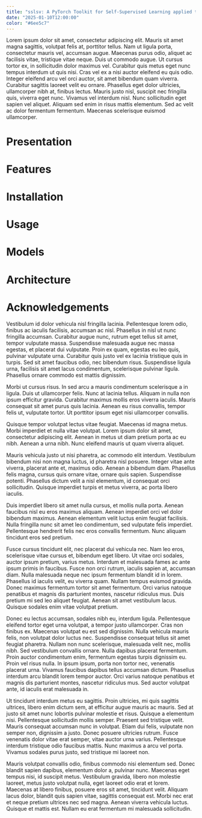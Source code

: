 ```yaml
---
title: "sslsv: A PyTorch Toolkit for Self-Supervised Learning applied to Speaker Verification"
date: "2025-01-10T12:00:00"
color: "#6ee5c7"
---
```


Lorem ipsum dolor sit amet, consectetur adipiscing elit. Mauris sit amet magna sagittis, volutpat felis at, porttitor tellus. Nam ut ligula porta, consectetur mauris vel, accumsan augue. Maecenas purus odio, aliquet ac facilisis vitae, tristique vitae neque. Duis ut commodo augue. Ut cursus tortor ex, in sollicitudin dolor maximus vel. Curabitur quis metus eget nunc tempus interdum ut quis nisi. Cras vel ex a nisi auctor eleifend eu quis odio. Integer eleifend arcu vel orci auctor, sit amet bibendum quam viverra. Curabitur sagittis laoreet velit eu ornare. Phasellus eget dolor ultricies, ullamcorper nibh at, finibus lectus. Mauris justo nisl, suscipit nec fringilla quis, viverra eget nunc. Vivamus vel interdum nisl. Nunc sollicitudin eget sapien vel aliquet. Aliquam sed enim in risus mattis elementum. Sed ac velit ac dolor fermentum fermentum. Maecenas scelerisque euismod ullamcorper.

# Presentation

# Features

# Installation

# Usage

# Models

# Architecture

# Acknowledgements



Vestibulum id dolor vehicula nisl fringilla lacinia. Pellentesque lorem odio, finibus ac iaculis facilisis, accumsan ac nisl. Phasellus in nisl ut nunc fringilla accumsan. Curabitur augue nunc, rutrum eget tellus sit amet, tempor vulputate massa. Suspendisse malesuada augue nec massa egestas, et placerat dui vulputate. Proin ex quam, egestas eu leo quis, pulvinar vulputate urna. Curabitur quis justo vel ex lacinia tristique quis in turpis. Sed sit amet faucibus odio, nec bibendum risus. Suspendisse ligula urna, facilisis sit amet lacus condimentum, scelerisque pulvinar ligula. Phasellus ornare commodo est mattis dignissim.

Morbi ut cursus risus. In sed arcu a mauris condimentum scelerisque a in ligula. Duis ut ullamcorper felis. Nunc at lacinia tellus. Aliquam in nulla non ipsum efficitur gravida. Curabitur maximus mollis eros viverra iaculis. Mauris consequat sit amet purus quis lacinia. Aenean eu risus convallis, tempor felis ut, vulputate tortor. Ut porttitor ipsum eget nisi ullamcorper convallis.

Quisque tempor volutpat lectus vitae feugiat. Maecenas id magna metus. Morbi imperdiet et nulla vitae volutpat. Lorem ipsum dolor sit amet, consectetur adipiscing elit. Aenean in metus ut diam pretium porta ac eu nibh. Aenean a urna nibh. Nunc eleifend mauris ut quam viverra aliquet.

Mauris vehicula justo ut nisi pharetra, ac commodo elit interdum. Vestibulum bibendum nisi non magna luctus, id pharetra nisl posuere. Integer vitae ante viverra, placerat ante et, maximus odio. Aenean a bibendum diam. Phasellus felis magna, cursus quis ornare vitae, ornare quis sapien. Suspendisse potenti. Phasellus dictum velit a nisl elementum, id consequat orci sollicitudin. Quisque imperdiet turpis et metus viverra, ac porta libero iaculis.

Duis imperdiet libero sit amet nulla cursus, et mollis nulla porta. Aenean faucibus nisl eu eros maximus aliquam. Aenean imperdiet orci vel dolor bibendum maximus. Aenean elementum velit luctus enim feugiat facilisis. Nulla fringilla nunc sit amet leo condimentum, sed vulputate felis imperdiet. Pellentesque hendrerit felis nec eros convallis fermentum. Nunc aliquam tincidunt eros sed pretium.

Fusce cursus tincidunt elit, nec placerat dui vehicula nec. Nam leo eros, scelerisque vitae cursus et, bibendum eget libero. Ut vitae orci sodales, auctor ipsum pretium, varius metus. Interdum et malesuada fames ac ante ipsum primis in faucibus. Fusce non orci rutrum, iaculis sapien at, accumsan diam. Nulla malesuada neque nec ipsum fermentum blandit id in lorem. Phasellus id iaculis velit, eu viverra quam. Nullam tempus euismod gravida. Donec maximus fermentum tortor sit amet fermentum. Orci varius natoque penatibus et magnis dis parturient montes, nascetur ridiculus mus. Duis pretium mi sed leo aliquet feugiat. Aenean sit amet vestibulum lacus. Quisque sodales enim vitae volutpat pretium.

Donec eu lectus accumsan, sodales nibh eu, interdum ligula. Pellentesque eleifend tortor eget urna volutpat, a tempor justo ullamcorper. Cras non finibus ex. Maecenas volutpat eu est sed dignissim. Nulla vehicula mauris felis, non volutpat dolor luctus nec. Suspendisse consequat tellus sit amet feugiat pharetra. Nullam non nunc scelerisque, malesuada velit nec, mollis nibh. Sed vestibulum convallis ornare. Nulla dapibus placerat fermentum. Proin auctor condimentum enim, fermentum egestas turpis dignissim eu. Proin vel risus nulla. In ipsum ipsum, porta non tortor nec, venenatis placerat urna. Vivamus faucibus dapibus tellus accumsan dictum. Phasellus interdum arcu blandit lorem tempor auctor. Orci varius natoque penatibus et magnis dis parturient montes, nascetur ridiculus mus. Sed auctor volutpat ante, id iaculis erat malesuada in.

Ut tincidunt interdum metus eu sagittis. Proin ultricies, mi quis sagittis ultrices, libero enim dictum sem, at efficitur augue mauris ac mauris. Sed at justo sit amet nunc lobortis pulvinar molestie et risus. Quisque a elementum nisi. Pellentesque sollicitudin mollis semper. Praesent sed tristique velit. Mauris consequat accumsan nunc in volutpat. Etiam dui felis, vulputate non semper non, dignissim a justo. Donec posuere ultricies rutrum. Fusce venenatis dolor vitae erat semper, vitae auctor urna varius. Pellentesque interdum tristique odio faucibus mattis. Nunc maximus a arcu vel porta. Vivamus sodales purus justo, sed tristique mi laoreet non.

Mauris volutpat convallis odio, finibus commodo nisi elementum sed. Donec blandit sapien dapibus, elementum dolor a, pulvinar nunc. Maecenas eget tempus nisi, id suscipit metus. Vestibulum gravida, libero non molestie laoreet, metus justo volutpat nulla, eget laoreet odio erat et lorem. Maecenas at libero finibus, posuere eros sit amet, tincidunt velit. Aliquam lacus dolor, blandit quis sapien vitae, sagittis consequat est. Morbi nec erat et neque pretium ultrices nec sed magna. Aenean viverra vehicula luctus. Quisque et mattis est. Nullam eu erat fermentum mi malesuada sollicitudin. 